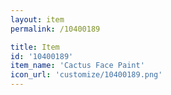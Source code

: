```yaml
---
layout: item
permalink: /10400189

title: Item
id: '10400189'
item_name: 'Cactus Face Paint'
icon_url: 'customize/10400189.png'
---
```

